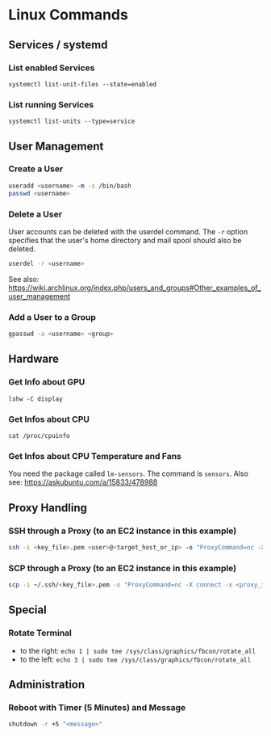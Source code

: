 # Linux Commands

## Services / systemd

### List enabled Services
`systemctl list-unit-files --state=enabled`

### List running Services
`systemctl list-units --type=service`

## User Management

### Create a User
``` bash
useradd <username> -m -s /bin/bash
passwd <username>
```

### Delete a User
User accounts can be deleted with the userdel command. The `-r` option
specifies that the user's home directory and mail spool should also be
deleted.

``` bash
userdel -r <username>
```

See also: <https://wiki.archlinux.org/index.php/users_and_groups#Other_examples_of_user_management>

### Add a User to a Group
``` bash
gpasswd -a <username> <group>
```

## Hardware

### Get Info about GPU
`lshw -C display`

### Get Infos about CPU
`cat /proc/cpuinfo`

### Get Infos about CPU Temperature and Fans
You need the package called `lm-sensors`. The command is `sensors`. Also
see: <https://askubuntu.com/a/15833/478988>

## Proxy Handling

### SSH through a Proxy (to an EC2 instance in this example)
``` bash
ssh -i <key_file>.pem <user>@<target_host_or_ip> -o "ProxyCommand=nc -X connect -x <proxy_ip>:<proxy_port> %h %p"
```

### SCP through a Proxy (to an EC2 instance in this example)
``` bash
scp -i ~/.ssh/<key_file>.pem -o "ProxyCommand=nc -X connect -x <proxy_ip>:<proxy_port> %h %p" <file> <user>@<target_host_or_ip>:
```

## Special

### Rotate Terminal
- to the right: `echo 1 | sudo tee
  /sys/class/graphics/fbcon/rotate_all`
- to the left: `echo 3 | sudo tee
  /sys/class/graphics/fbcon/rotate_all`
  
## Administration

### Reboot with Timer (5 Minutes) and Message
``` bash
shutdown -r +5 "<message>"
```
